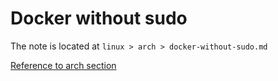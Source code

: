 # Docker without sudo

The note is located at `linux > arch > docker-without-sudo.md`

[Reference to arch section](../linux/arch/docker-without-sudo.md)